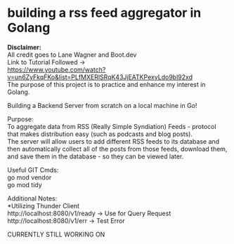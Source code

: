 # building a rss feed aggregator in Golang

**Disclaimer:**<br />
    All credit goes to Lane Wagner and Boot.dev<br />
    Link to Tutorial Followed -><br /> https://www.youtube.com/watch?v=un6ZyFkqFKo&list=PLfMXERlSRqK43JjEATKPexyLdo9bl92xd<br />
    The purpose of this project is to practice and enhance my interest in Golang.<br />

Building a Backend Server from scratch on a local machine in Go!

Purpose:<br /> 
    To aggregate data from RSS (Really Simple Syndiation) Feeds - protocol that makes distribution easy
        (such as podcasts and blog posts).<br />
    The server will allow users to add different RSS feeds to its database and then automatically collect all of the posts from those feeds, download them, and save them in the database - so they can be viewed later.

Useful GIT Cmds:<br />
go mod vendor <br />
go mod tidy <br />

Additional Notes: <br />
*Utilizing Thunder Client <br />
http://localhost:8080/v1/ready -> Use for Query Request <br />
http://localhost:8080/v1/err -> Test Error


CURRENTLY STILL WORKING ON
